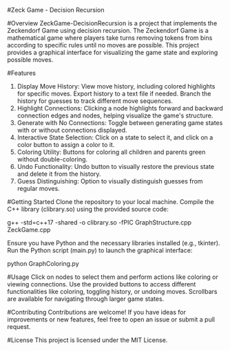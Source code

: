 #Zeck Game - Decision Recursion

#Overview
ZeckGame-DecisionRecursion is a project that implements the Zeckendorf Game using decision recursion. The Zeckendorf Game is a mathematical game where players take turns removing tokens from bins according to specific rules until no moves are possible. This project provides a graphical interface for visualizing the game state and exploring possible moves.

#Features
1. Display Move History: View move history, including colored highlights for specific moves. Export history to a text file if needed. Branch the history for guesses to track different move sequences.
2. Highlight Connections: Clicking a node highlights forward and backward connection edges and nodes, helping visualize the game's structure.
3. Generate with No Connections: Toggle between generating game states with or without connections displayed.
4. Interactive State Selection: Click on a state to select it, and click on a color button to assign a color to it.
5. Coloring Utility: Buttons for coloring all children and parents green without double-coloring.
6. Undo Functionality: Undo button to visually restore the previous state and delete it from the history.
7. Guess Distinguishing: Option to visually distinguish guesses from regular moves.

#Getting Started
Clone the repository to your local machine.
Compile the C++ library (clibrary.so) using the provided source code:

g++ -std=c++17 -shared -o clibrary.so -fPIC GraphStructure.cpp ZeckGame.cpp

Ensure you have Python and the necessary libraries installed (e.g., tkinter).
Run the Python script (main.py) to launch the graphical interface:

python GraphColoring.py

#Usage
Click on nodes to select them and perform actions like coloring or viewing connections.
Use the provided buttons to access different functionalities like coloring, toggling history, or undoing moves.
Scrollbars are available for navigating through larger game states.

#Contributing
Contributions are welcome! If you have ideas for improvements or new features, feel free to open an issue or submit a pull request.

#License
This project is licensed under the MIT License.
